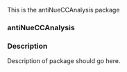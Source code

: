 This is the antiNueCCAnalysis   package 
### antiNueCCAnalysis
### Description
Description of package should go here.

